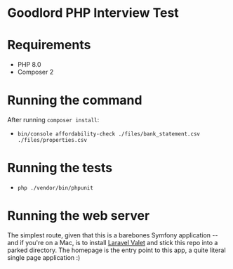 # Goodlord PHP Interview Test

# Requirements

- PHP 8.0
- Composer 2

# Running the command

After running `composer install`:

- `bin/console affordability-check ./files/bank_statement.csv ./files/properties.csv`

# Running the tests

- `php ./vendor/bin/phpunit`


# Running the web server

The simplest route, given that this is a barebones Symfony application -- and if you're on a Mac, is to install [Laravel Valet](https://laravel.com/docs/9.x/valet) and stick this repo into a parked directory. The homepage is the entry point to this app, a quite literal single page application :)
